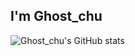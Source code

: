## I'm Ghost_chu

![Ghost_chu's GitHub stats](https://github-readme-stats.vercel.app/api?username=Ghost-chu&count_private=true)
